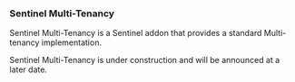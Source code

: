 ### Sentinel Multi-Tenancy

Sentinel Multi-Tenancy is a Sentinel addon that provides a standard Multi-tenancy implementation.

Sentinel Multi-Tenancy is under construction and will be announced at a later date.
